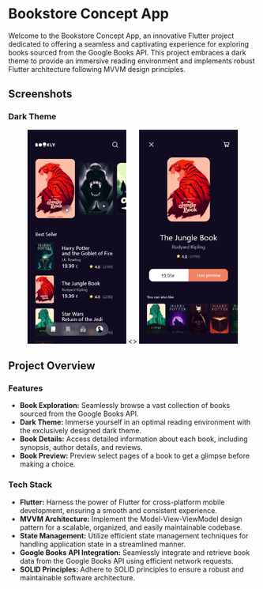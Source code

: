 # Bookstore Concept App

Welcome to the Bookstore Concept App, an innovative Flutter project dedicated to offering a seamless and captivating experience for exploring books sourced from the Google Books API. This project embraces a dark theme to provide an immersive reading environment and implements robust Flutter architecture following MVVM design principles.

## Screenshots

### Dark Theme

<div align="center">
   <img src="assets/images/Book Dark.png" alt="Dark Book List Screen" width="200"/> <>
   <img src="assets/images/Book Dark 3.png" alt="Dark Book Details Screen" width="200"/>
 </div>

## Project Overview

### Features

- **Book Exploration:** Seamlessly browse a vast collection of books sourced from the Google Books API.
- **Dark Theme:** Immerse yourself in an optimal reading environment with the exclusively designed dark theme.
- **Book Details:** Access detailed information about each book, including synopsis, author details, and reviews.
- **Book Preview:** Preview select pages of a book to get a glimpse before making a choice.

### Tech Stack

- **Flutter:** Harness the power of Flutter for cross-platform mobile development, ensuring a smooth and consistent experience.
- **MVVM Architecture:** Implement the Model-View-ViewModel design pattern for a scalable, organized, and easily maintainable codebase.
- **State Management:** Utilize efficient state management techniques for handling application state in a streamlined manner.
- **Google Books API Integration:** Seamlessly integrate and retrieve book data from the Google Books API using efficient network requests.
- **SOLID Principles:** Adhere to SOLID principles to ensure a robust and maintainable software architecture.
